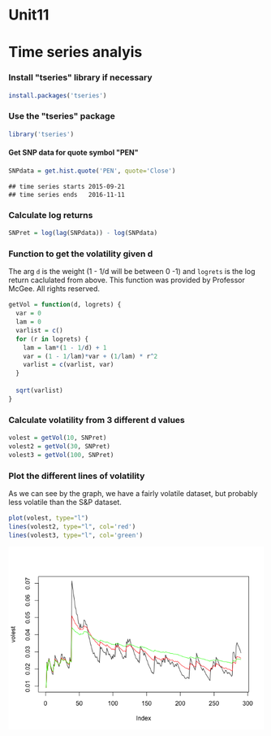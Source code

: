 Unit11
================

Time series analyis
===================

### Install "tseries" library if necessary

``` r
install.packages('tseries')
```

### Use the "tseries" package

``` r
library('tseries')
```

#### Get SNP data for quote symbol "PEN"

``` r
SNPdata = get.hist.quote('PEN', quote='Close')
```

    ## time series starts 2015-09-21
    ## time series ends   2016-11-11

### Calculate log returns

``` r
SNPret = log(lag(SNPdata)) - log(SNPdata)
```

### Function to get the volatility given d

The arg `d` is the weight (1 - 1/d will be between 0 -1) and `logrets` is the log return caclulated from above. This function was provided by Professor McGee. All rights reserved.

``` r
getVol = function(d, logrets) {
  var = 0
  lam = 0
  varlist = c()
  for (r in logrets) {
    lam = lam*(1 - 1/d) + 1
    var = (1 - 1/lam)*var + (1/lam) * r^2
    varlist = c(varlist, var)
  }
  
  sqrt(varlist)
}
```

### Calculate volatility from 3 different d values

``` r
volest = getVol(10, SNPret)
volest2 = getVol(30, SNPret)
volest3 = getVol(100, SNPret)
```

### Plot the different lines of volatility

As we can see by the graph, we have a fairly volatile dataset, but probably less volatile than the S&P dataset.

``` r
plot(volest, type="l")
lines(volest2, type="l", col='red')
lines(volest3, type="l", col='green')
```

![](Unit11_files/figure-markdown_github/unnamed-chunk-7-1.png)

